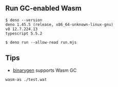 ## Run GC-enabled Wasm
```
$ deno --version
deno 1.45.5 (release, x86_64-unknown-linux-gnu)
v8 12.7.224.13
typescript 5.5.2

$ deno run --allow-read run.mjs
```

## Tips
- [binarygen](https://github.com/WebAssembly/binaryen) supports Wasm GC

```
wasm-as ./test.wat
```

